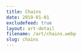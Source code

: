 ```yaml
---
title: Chains
date: 2019-01-01
excludefeed: true
layout: art-detail
filename: /art/chains.webp
slug: chains
---
```

